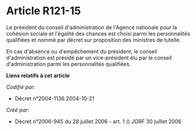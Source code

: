 # Article R121-15

Le président du conseil d'administration de l'Agence nationale pour la cohésion sociale et l'égalité des chances est choisi
parmi les personnalités qualifiées et nommé par décret sur proposition des ministres de tutelle.

En cas d'absence ou d'empêchement du président, le conseil d'administration est présidé par un vice-président élu par le
conseil d'administration parmi les personnalités qualifiées.

**Liens relatifs à cet article**

_Codifié par_:

  - Décret n°2004-1136 2004-10-21

_Créé par_:

  - Décret n°2006-945 du 28 juillet 2006 - art. 1 () JORF 30 juillet 2006
